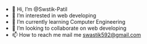 - 👋 Hi, I’m @Swstik-Patil
- 👀 I’m interested in web developing
- 🌱 I’m currently learning Computer Engineering
- 💞️ I’m looking to collaborate on web developing
- 📫 How to reach me mail me swastik592@gmail.com

<!---
MrSwastik592/MrSwastik592 is a ✨ special ✨ repository because its `README.md` (this file) appears on your GitHub profile.
You can click the Preview link to take a look at your changes.
--->
